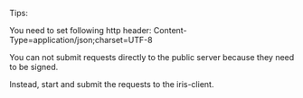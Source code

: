 Tips:

You need to set following http header:
Content-Type=application/json;charset=UTF-8

You can not submit requests directly to the public server because they need to be signed.

Instead, start and submit the requests to the iris-client.
